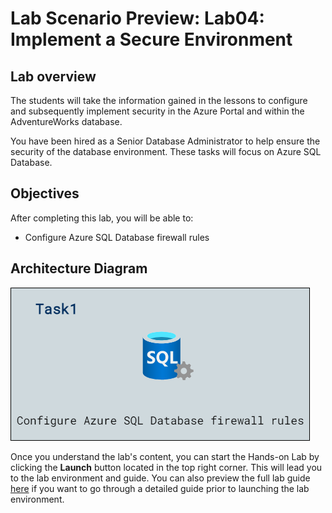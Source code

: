 # Lab Scenario Preview: Lab04: Implement a Secure Environment

## Lab overview

The students will take the information gained in the lessons to configure and subsequently implement security in the Azure Portal and within the AdventureWorks database.

You have been hired as a Senior Database Administrator to help ensure the security of the database environment. These tasks will focus on Azure SQL Database.

## Objectives

After completing this lab, you will be able to:

- Configure Azure SQL Database firewall rules

## Architecture Diagram

![](./images/preview04.png)

Once you understand the lab's content, you can start the Hands-on Lab by clicking the **Launch** button located in the top right corner. This will lead you to the lab environment and guide. You can also preview the full lab guide [here](https://experience.cloudlabs.ai/#/labguidepreview/00068343-31b8-4f27-8350-b596bf6570b1) if you want to go through a detailed guide prior to launching the lab environment. 
  